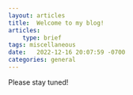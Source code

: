 ```yaml
---
layout: articles
title:  Welcome to my blog!
articles:
    type: brief
tags: miscellaneous
date:   2022-12-16 20:07:59 -0700
categories: general
---
```



Please stay tuned!
